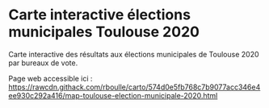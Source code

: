 # Carte interactive élections municipales Toulouse 2020

Carte interactive des résultats aux élections municipales de Toulouse 2020 par bureaux de vote.

Page web accessible ici : https://rawcdn.githack.com/rboulle/carto/574d0e5fb768c7b9077acc346e4ee930c292a416/map-toulouse-election-municipale-2020.html

